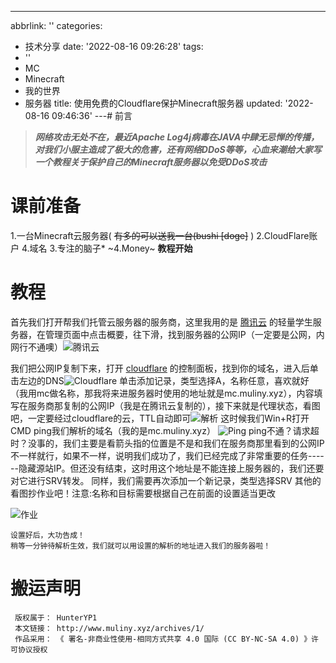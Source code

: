 ---
abbrlink: ''
categories:
- 技术分享
date: '2022-08-16 09:26:28'
tags:
- ''
- MC
- Minecraft
- 我的世界
- 服务器
title: 使用免费的Cloudflare保护Minecraft服务器
updated: '2022-08-16 09:46:36'
---# 前言

> ***网络攻击无处不在，最近Apache Log4j病毒在JAVA中肆无忌惮的传播，对我们小服主造成了极大的危害，还有网络DDoS等等，心血来潮给大家写一个教程关于保护自己的Minecraft服务器以免受DDoS攻击***

# 课前准备

1.一台Minecraft云服务器( ~~有多的可以送我一台(bushi [doge]~~ )
2.CloudFlare账户
4.域名
3.专注的脑子*
~4.Money~
**教程开始**

# 教程

首先我们打开帮我们托管云服务器的服务商，这里我用的是 [腾讯云](https://cloud.tencent.com/) 的轻量学生服务器，在管理页面中点击概要，往下滑，找到服务器的公网IP（一定要是公网，内网行不通噢）![腾讯云](https://s2.loli.net/2022/01/02/Cg4Yc1STu86ND7Z.png "腾讯云")

我们把公网IP复制下来，打开 [cloudflare](https://dash.cloudflare.com) 的控制面板，找到你的域名，进入后单击左边的DNS![Cloudflare](https://s2.loli.net/2022/01/02/YHn5i8EhOFxKNVX.png "Cloudflare")
单击添加记录，类型选择A，名称任意，喜欢就好（我用mc做名称，那我将来进服务器时使用的地址就是mc.muliny.xyz），内容填写在服务商那复制的公网IP（我是在腾讯云复制的），接下来就是代理状态，看图吧，一定要经过cloudflare的云，TTL自动即可![解析](https://s2.loli.net/2022/01/02/8ZQrtVa3YNhfbld.png "解析")
这时候我们Win+R打开CMD ping我们解析的域名（我的是mc.muliny.xyz）
![Ping](https://s2.loli.net/2022/01/02/DTXfZG8oOyEp4r7.png "Ping")
ping不通？请求超时？没事的，我们主要是看箭头指的位置是不是和我们在服务商那里看到的公网IP不一样就行，如果不一样，说明我们成功了，我们已经完成了非常重要的任务------隐藏源站IP。但还没有结束，这时用这个地址是不能连接上服务器的，我们还要对它进行SRV转发。
同样，我们需要再次添加一个新记录，类型选择SRV 其他的看图抄作业吧！注意:名称和目标需要根据自己在前面的设置适当更改

![作业](https://s2.loli.net/2022/01/02/a7pFUZ14hrP3kzm.png "作业")

```
设置好后，大功告成！
稍等一分钟待解析生效，我们就可以用设置的解析的地址进入我们的服务器啦！
```

# 搬运声明

``````
 版权属于： HunterYP1
 本文链接： http://www.muliny.xyz/archives/1/
 作品采用： 《 署名-非商业性使用-相同方式共享 4.0 国际 (CC BY-NC-SA 4.0) 》许可协议授权
``````
